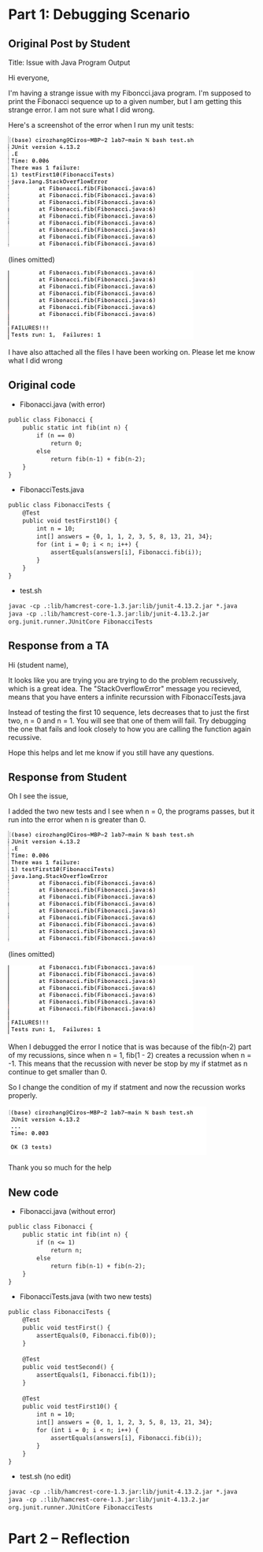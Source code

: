 # Part 1: Debugging Scenario

## Original Post by Student

Title: Issue with Java Program Output

Hi everyone,

I'm having a strange issue with my Fiboncci.java program. I'm supposed to print the Fibonacci sequence up to a given number, but I am getting this strange error. I am not sure what I did wrong. 

Here's a screenshot of the error when I run my unit tests:

![Image](error1.png)

(lines omitted) 

![Image](error2.png)

I have also attached all the files I have been working on. Please let me know what I did wrong


## Original code

* Fibonacci.java (with error)
```
public class Fibonacci {
    public static int fib(int n) {
        if (n == 0)
            return 0;
        else
            return fib(n-1) + fib(n-2);
    }
}
```

* FibonacciTests.java
```
public class FibonacciTests {
    @Test
    public void testFirst10() {
        int n = 10; 
	    int[] answers = {0, 1, 1, 2, 3, 5, 8, 13, 21, 34};
        for (int i = 0; i < n; i++) {
            assertEquals(answers[i], Fibonacci.fib(i));
        }
    }
}
```

* test.sh
```
javac -cp .:lib/hamcrest-core-1.3.jar:lib/junit-4.13.2.jar *.java
java -cp .:lib/hamcrest-core-1.3.jar:lib/junit-4.13.2.jar org.junit.runner.JUnitCore FibonacciTests
```

## Response from a TA 

Hi (student name), 

It looks like you are trying you are trying to do the problem recussively, which is a great idea.
The "StackOverflowError" message you recieved, means that you have enters a infinite recurssion with FibonacciTests.java

Instead of testing the first 10 sequence, lets decreases that to just the first two, n = 0 and n = 1. 
You will see that one of them will fail. Try debugging the one that fails and look closely to how you are calling the function again recussive. 

Hope this helps and let me know if you still have any questions. 


## Response from Student 

Oh I see the issue,

I added the two new tests and I see when n = 0, the programs passes, but it run into the error when n is greater than 0. 

![Image](error1.png)

(lines omitted) 

![Image](error2.png)

When I debugged the error I notice that is was because of the fib(n-2) part of my recussions, since when n = 1, fib(1 - 2) creates a recussion when n = -1. This means that the recussion with never be stop by my if statmet as n continue to get smaller than 0. 

So I change the condition of my if statment and now the recussion works properly. 

![Image](success.png)

Thank you so much for the help

## New code

* Fibonacci.java (without error)
```
public class Fibonacci {
    public static int fib(int n) {
        if (n <= 1)
            return n;
        else
            return fib(n-1) + fib(n-2);
    }
}
```

* FibonacciTests.java (with two new tests) 
```
public class FibonacciTests {
    @Test
    public void testFirst() {
        assertEquals(0, Fibonacci.fib(0));
    }

    @Test
    public void testSecond() {
        assertEquals(1, Fibonacci.fib(1));
    }

    @Test
    public void testFirst10() {
        int n = 10; 
	    int[] answers = {0, 1, 1, 2, 3, 5, 8, 13, 21, 34};
        for (int i = 0; i < n; i++) {
            assertEquals(answers[i], Fibonacci.fib(i));
        }
    }
}
```

* test.sh (no edit) 
```
javac -cp .:lib/hamcrest-core-1.3.jar:lib/junit-4.13.2.jar *.java
java -cp .:lib/hamcrest-core-1.3.jar:lib/junit-4.13.2.jar org.junit.runner.JUnitCore FibonacciTests
```
# Part 2 – Reflection
